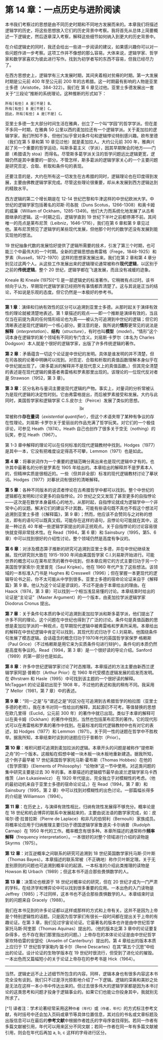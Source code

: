 # 第 14 章：一点历史与进阶阅读

本书我们考察过的思想是由不同历史时期和不同地方发展而来的。本章我们将描述逻辑学的历史，将这些思想放入它们的历史背景中考察。我将首先从总体上简要概述一下逻辑史，然后逐章深入考察，解释这些细节如何纳入到更大的历史背景中。

在介绍逻辑史的同时，我还会给出一些进一步阅读的建议，如果感兴趣你可以对一些问题作进一步考察。这项工作并不像想的那么容易。大体来说，逻辑学家、哲学家和数学家喜欢为彼此进行写作。找到为初学者写的东西不容易，但我已经尽力了。

在西方思想史上，逻辑学有三大发展时期，其间夹着相对贫瘠的时期。第一大发展时期是公元前 400 年至公元前 200 年的古希腊。这一时期最有影响的人物是亚里士多德（Aristotle，384-322）。我们在 第 6 章见过他。亚里士多德发展出一套关于“三段论”推断的系统理论。这种推断的形式如下：

    所有[有些] A 是[不是] B。
    所有[有些] B 是[不是] C。
    因此，所有[有些] A 是[不是] C。
    
亚里士多德一生大部分时间生活在雅典，创立了一个叫“学园”的哲学学派。但在差不多同一时期，在雅典 50 公里以西的麦加拉还有一个逻辑学派。关于麦加拉的逻辑学家，我们所知不多，但他们似乎曾对条件句和逻辑悖论特别感兴趣。欧布里德（我们在第 5 章和第 10 章见过他）就是麦加拉人。大约公元前 300 年，雅典兴起了另一个重要的哲学运动，叫斯多葛主义（学派），因其早期聚会的地方——门廊（希腊语为 stoa）而得名。尽管斯多葛学派关注的哲学问题远比逻辑更宽，逻辑仍然是其中重要的一部分。不管怎样，斯多葛派的逻辑学家关心的一个主要问题是研究否定、合取、析取和条件句的表现。

还要注意的是，大约在所有这一切发生在古希腊的同时，逻辑理论也在印度得到发展，主要由佛教逻辑学家完成。尽管这些理论很重要，却从未发展到西方逻辑达到的精致水平。

西方逻辑的第二个增长期是在 12-14 世纪巴黎和牛津这样的中世纪欧洲大学。中世纪的逻辑学家包括著名的邓斯·司各脱（Duns Scotus，1266-1308）和奥卡姆的威廉（William of Ockham，1285-1349)。他们大力而系统化地发展了从古希腊继承的逻辑。这一时期之后，逻辑学直到 19 世纪下半叶之前都停滞不前。其间唯一的亮点是莱布尼茨（Leibniz，1646-1716），我们在第 6 章和第 9 章见过他。莱布尼茨预见了逻辑学的某些现代发展，但他那个时代的数学还没有发展到能实现他的想法。

19 世纪抽象代数的发展恰好提供了逻辑所需要的技术，引发了第三个时期，也可能三个中最伟大的一个时期。全新的逻辑思想由弗雷格（Frege，1848-1925）和罗素（Russell，1872-1970）这样的思想家发展出来。我们在第 2 章和第 4 章分别见过这两个人。从这些工作发展出来的逻辑理论通常被称作**现代逻辑**，以区别于之前的**传统逻辑**。整个 20 世纪，逻辑学都在飞速发展，而且没有减缓的迹象。

Kneale 和 Kneale (1975)[^1] 是一部逻辑史的标准著作。它稍微有点过时。该书倾向于认为，早期现代逻辑学家已经把所有事情都弄清楚了。这与其说是正当的结论，不如说是乐观的态度。但它仍然是一本极好的参考书。

---

**第 1 章**：演绎和归纳有效性的区分可以追溯到亚里士多德。从那时起关于演绎有效性的理论就被清楚地表述。第 1 章描述的观点——即一个推断是演绎有效的，当且仅当在前提为真的任何情形结论也为真——被认为可追溯到中世纪的逻辑；但它的清晰表述是现代逻辑的一个核心部分。要注意的是，我所说的**情形**更常见的说法是**解释**（_interpretation_）、**结构**（_structure_），有时也叫**模型**（_model_）。“情形”这个词本身在逻辑学的某个领域有不同的专门含义。刘易斯·卡罗尔（本名为 Charles Dodgson）本人就是个很好的逻辑学家，出版了许多传统逻辑的著作。

**第 2 章**：矛盾蕴含一切这个论证是中世纪的发明。具体是谁发明的并不清楚，但在司各脱的论著中明确可以找到。对否定、合取和析取的真值函数理解本身似乎在中世纪就出现了。（斯多葛派的解释并不是现代意义上的真值函数。）但其完全清楚的表述是在现代逻辑的奠基者弗雷格和罗素那里出现的。该理论的一位现代反对者是 Strawson（1952，第 3 章）。

**第 3 章**：区分名称与量词主要是现代逻辑的产物。事实上，对量词的分析常被认为是现代逻辑的决定性时刻。它由弗雷格提出，而后被罗素接受和发展。大约与此同时，美国哲学家和逻辑学家 C.S.皮尔士（Peirce）发展了类似的思想。$$\exists x$$ 常被称作**存在量词**（_existential quantifier_），但这个术语夹带了某种有争议的存在性理论。刘易斯·卡罗尔关于爱丽丝的作品充满了哲学玩笑。对它们的一个极佳评论，可参见 Heath（1974）。Heath 自己也创作了很多关于空无（nothing）的玩笑，参见 Heath（1967）。

第 1-3 章中解释的理论可以在任何标准的现代逻辑教材中找到。Hodges（1977）是其中一本，它没有把难度设定得高不可攀，Lemmon（1971）也是如此。

**第 4 章**：将摹状词作为一个重要的逻辑范畴分离出来也是现代逻辑中才有的。也许其中最著名的分析是罗素在 1905 年给出的。本章给出的解释并不是罗素本人的，但精神实质是很相近的。一些（但并非全部）标准的现代逻辑教材讨论了摹状词。Hodges（1977）对摹状词有很好的清晰解释。

**第 5 章**：各种不同版本的说谎者悖论在古希腊哲学中都可以找到。整个中世纪的逻辑都在发明和讨论更多的自指悖论。20 世纪之交又发现了甚至更多的自指悖论——这次是在数学本身最核心的地方。从那时起，自指悖论就成为逻辑学中一个非常中心的议题。解决它们的建议不计其数。可能有些语句既不真也不假这个想法可追溯到亚里士多德（《解释篇》，第 9 章）；然而，他应该不会赞同与之对称的想法，即有的语句可以既真又假。可能存在这样的语句，且悖论句可能就在其中，这是一种过去 40 年被一些逻辑学家提出的非正统观点。关于自指悖论的讨论容易很快就变得非常技术性。在 Read（1994，第 6 章）和 Sainsbury（1995，第5、6章）中可以找到很好的介绍性讨论。整个领域仍然是高度有争议的。

**第 6 章**：对涉及模态算子推断的研究可追溯到亚里士多德，并在中世纪继续发展。现代研究则大致在 1915-1930 年间由美国哲学家 C.I.刘易斯开始进行。可能世界的概念可以在莱布尼茨的著作中找到，但本章应用它的方式主要归功于另一个美国哲学家索尔·克里普克（Saul Kripke）。他在 1960 年代产生了这些想法。该领域的一本标准入门书是 Hughes 和 Cresswell（1996）；但在掌握一本更现代的逻辑导论书之前，你不太可能从中学到很多。亚里士多德的宿命论论证来自于《解释篇》第 9 章。他认为这个论证是谬误的，不过不是由于本章给出的理由。在 Haack（1974，第 3 章）可以找到一个相当浅显易懂的讨论。本章结束时给出的论证是“主论证”（Master Argument）的一个版本，由麦加拉学派逻辑学家 Diodorus Cronus 提出。

**第 7 章**：关于条件句本质的争论可追溯到麦加拉学派和斯多葛学派，他们提出了许多不同的理论。这个问题在中世纪也得到了广泛的讨论。条件句是真值函数的思想是麦加拉学派的一种观点，在早期现代逻辑中被弗雷格和罗素所采用。本章给出的解释在中世纪逻辑中肯定可以找到，其现代形式归功于 C.I.刘易斯。他围绕条件句发展了模态逻辑。会话蕴含的概念归功于1970年代的英国哲学家保罗·格赖斯（Paul Grice）（不过格赖斯是用它来为实质条件句进行辩护）。条件句的本质仍然是高度有争议的。Read（1994，第 3 章）是一个很好读的导论介绍。Sanford（1989）的第一部分也是如此。

**第 8 章**：许多中世纪逻辑学家讨论了时态推理。本章描述的方法主要由新西兰逻辑学家阿瑟·普赖尔（Arthur Prior）在 1960 年代受模态逻辑发展的启发而发明。在 Øhrstrøm 和 Hasle（1995）中可找到该主题的一个很好读的解释。McTaggart 的论证最初出现于 1908 年，不过他的表述和我的稍有不同。我采用了 Mellor（1981，第 7 章）中的表述。

**第 9 章**：“同一之是”与“谓述之是”的区分在可追溯到古希腊哲学的柏拉图（亚里士多德的老师）。我在本书对同一性给出的解释，其起源已不可考。等值替换的思想在欧几里得（Euclid，公元前 300 年）的著作中就已出现。类似于本章的解释可以在奥卡姆（Ockham）的著作中找到，当然也包括莱布尼茨的著作。它的现代形式可以在弗雷格和罗素的著作中找到。在最标准的现代逻辑教材中也有对它的表述，如 Hodges（1977）和 Lemmon（1971）。关于同一性的谜题在哲学中不胜枚举。据我所知，本章结束时谈到的谜题应归于普赖尔（Prior）。

**第 10 章**：堆积问题可追溯到麦加拉派的逻辑。本章开头的问题是被称作“提修斯之舟”的一个版本。这艘船在假想中被一块木板一块木板地重新建造。据我所知，这个例子最早被 17 世纪英国哲学家托马斯·霍布斯（Thomas Hobbes）在他的《哲学原理》（Elements of Philosophy）“论物体”这一节中使用。对这类问题的集中研究主要是过去 30 年的事。本章描述的逻辑细节最早由波兰逻辑学家乌卡西维茨（Jan Łukasiewicz） 在 1920 年代提出，完全独立于对模糊性的考虑。（他的最初动机来自于亚里士多德的宿命论论证。）在 Read（1994，第 7 章）和 Sainsbury（1995，第 2 章）中可以找到对模糊性的出色讨论。一部篇幅长得多的介绍是 Williamson（1994）。

**第 11 章**：在历史上，与演绎有效性相比，归纳有效性发展得不够充分。概率论是在 18 世纪和机会博弈的联系中发展起来的，主要由说法语的数学家完成，如：皮埃尔·德·拉普拉斯（Pierre de Laplace）和非凡的伯努利（Bernoulli）家族成员。将概率论应用于归纳推理主要归功于德国逻辑学家鲁道夫·卡尔纳普（Rudolph Carnap）在 1950 年代的工作。概率概念有很多种。本章所描述的通常称作**频率解释**（frequency interpretation）。一本很好的对整个领域进行介绍的读物是 Skyrms（1975）。

**第 12 章**：对互逆概率之间联系的研究可追溯到 18 世纪英国数学家托马斯·贝叶斯（Thomas Bayes）。本章描述的联系常被（不正确地）称作贝叶斯定理。关于无差别原则的问题也可追溯到概率论的起源。一本标准的介绍此类推理的读物是 Howson 和 Urbach（1989）；但这本书不适合那些畏惧数学的人。

**第 13 章**：决策论也根源于 18 世纪对概率论的研究，但在 20 世纪才成为一门严肃的学科，在经济学和博弈论中可以找到很多重要的应用。一本出色的入门读物是 Jeffrey（1985）；不过同样，这本书也不适合那些畏惧数学的人。本章结束时谈到的问题来自 Gracely（1988）。

我们在本书见到的许多论证都以这样或那样的方式和上帝有关。这并不是因为上帝是个特别逻辑性的话题。只是因为哲学家们有很长一段时间都在提出关于上帝的有趣论证。在第 3 章，我们见过宇宙论论证。它最著名的版本也许是由中世纪哲学家托马斯·阿奎那（Thomas Aquinas）提出的。（他的版本比第 3 章中的论证要复杂得多，也不存在我们那里指出的问题。）上帝存在的本体论论证是由中世纪哲学家坎特伯雷的安瑟伦（Anselm of Canterbury）提出的。第 4 章给出的版本本质上应归于 17 世纪哲学家勒内·笛卡尔（René Descartes）在其“第五个沉思”中给出的论证。设计论证的生物学版本在 19 世纪时很流行，但受到了进化论的摧毁。一本出色而又篇幅短小的关于论证上帝存在的参考书是 Hick（1964）。

---

当然，逻辑史远不止上述细节所包含的内容。同样，逻辑本身也有很多内容这本书完全没有谈到。我们只不过是浮光掠影地介绍了一下逻辑。逻辑的深奥和美妙之处是无法在这样一本小书中传达出来的。但过去很多伟大的逻辑学家都是因为本书讨论的这类思考和问题才投身于逻辑事业的。如果它们也能让你投身其中，我就别无所求了。

[^1] 译者注：学术论著经常采用这种`作者（年代）`或`（作者，年代）`的方式标注参考文献，有时括号中还会加入页码或章节等具体位置信息，其对应的书名或文章标题及出版信息可以在最后的**参考文献**中根据作者姓氏的字母序查找得到。若同一作者有多篇文献被引用，年代可以用来区分不同文献；若同一作者在同一年有多篇文献被引用，则会在年代后再加 a, b, c 这样的字母进行区分。






